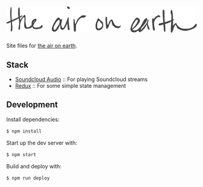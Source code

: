 # ![the air on earth logo](src/img/logo.png)

Site files for [the air on earth](http://theaironearth.com).  

## Stack

- [Soundcloud Audio](https://github.com/voronianski/soundcloud-audio.js) :: For
  playing Soundcloud streams
- [Redux](https://github.com/rackt/redux) :: For some simple state management

## Development

Install dependencies:

```bash
$ npm install
```

Start up the dev server with:

```bash
$ npm start
```

Build and deploy with:

```bash
$ npm run deploy
```
